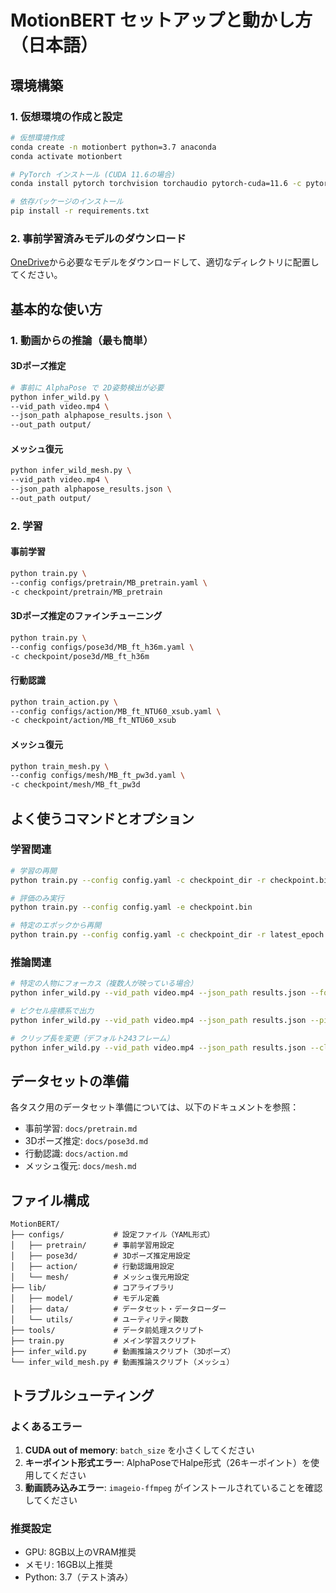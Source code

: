 # MotionBERT セットアップと動かし方（日本語）

## 環境構築

### 1. 仮想環境の作成と設定

```bash
# 仮想環境作成
conda create -n motionbert python=3.7 anaconda
conda activate motionbert

# PyTorch インストール (CUDA 11.6の場合)
conda install pytorch torchvision torchaudio pytorch-cuda=11.6 -c pytorch -c nvidia

# 依存パッケージのインストール
pip install -r requirements.txt
```

### 2. 事前学習済みモデルのダウンロード

[OneDrive](https://1drv.ms/f/s!AvAdh0LSjEOlgS425shtVi9e5reN?e=6UeBa2)から必要なモデルをダウンロードして、適切なディレクトリに配置してください。

## 基本的な使い方

### 1. 動画からの推論（最も簡単）

#### 3Dポーズ推定
```bash
# 事前に AlphaPose で 2D姿勢検出が必要
python infer_wild.py \
--vid_path video.mp4 \
--json_path alphapose_results.json \
--out_path output/
```

#### メッシュ復元
```bash
python infer_wild_mesh.py \
--vid_path video.mp4 \
--json_path alphapose_results.json \
--out_path output/
```

### 2. 学習

#### 事前学習
```bash
python train.py \
--config configs/pretrain/MB_pretrain.yaml \
-c checkpoint/pretrain/MB_pretrain
```

#### 3Dポーズ推定のファインチューニング
```bash
python train.py \
--config configs/pose3d/MB_ft_h36m.yaml \
-c checkpoint/pose3d/MB_ft_h36m
```

#### 行動認識
```bash
python train_action.py \
--config configs/action/MB_ft_NTU60_xsub.yaml \
-c checkpoint/action/MB_ft_NTU60_xsub
```

#### メッシュ復元
```bash
python train_mesh.py \
--config configs/mesh/MB_ft_pw3d.yaml \
-c checkpoint/mesh/MB_ft_pw3d
```

## よく使うコマンドとオプション

### 学習関連
```bash
# 学習の再開
python train.py --config config.yaml -c checkpoint_dir -r checkpoint.bin

# 評価のみ実行
python train.py --config config.yaml -e checkpoint.bin

# 特定のエポックから再開
python train.py --config config.yaml -c checkpoint_dir -r latest_epoch.bin
```

### 推論関連
```bash
# 特定の人物にフォーカス（複数人が映っている場合）
python infer_wild.py --vid_path video.mp4 --json_path results.json --focus 0

# ピクセル座標系で出力
python infer_wild.py --vid_path video.mp4 --json_path results.json --pixel

# クリップ長を変更（デフォルト243フレーム）
python infer_wild.py --vid_path video.mp4 --json_path results.json --clip_len 81
```

## データセットの準備

各タスク用のデータセット準備については、以下のドキュメントを参照：

- 事前学習: `docs/pretrain.md`
- 3Dポーズ推定: `docs/pose3d.md`
- 行動認識: `docs/action.md`
- メッシュ復元: `docs/mesh.md`

## ファイル構成

```
MotionBERT/
├── configs/           # 設定ファイル（YAML形式）
│   ├── pretrain/      # 事前学習用設定
│   ├── pose3d/        # 3Dポーズ推定用設定
│   ├── action/        # 行動認識用設定
│   └── mesh/          # メッシュ復元用設定
├── lib/               # コアライブラリ
│   ├── model/         # モデル定義
│   ├── data/          # データセット・データローダー
│   └── utils/         # ユーティリティ関数
├── tools/             # データ前処理スクリプト
├── train.py           # メイン学習スクリプト
├── infer_wild.py      # 動画推論スクリプト（3Dポーズ）
└── infer_wild_mesh.py # 動画推論スクリプト（メッシュ）
```

## トラブルシューティング

### よくあるエラー

1. **CUDA out of memory**: `batch_size` を小さくしてください
2. **キーポイント形式エラー**: AlphaPoseでHalpe形式（26キーポイント）を使用してください
3. **動画読み込みエラー**: `imageio-ffmpeg` がインストールされていることを確認してください

### 推奨設定

- GPU: 8GB以上のVRAM推奨
- メモリ: 16GB以上推奨
- Python: 3.7（テスト済み）